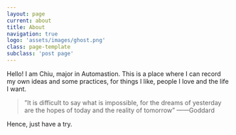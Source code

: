 ```yaml
---
layout: page
current: about
title: About
navigation: true
logo: 'assets/images/ghost.png'
class: page-template
subclass: 'post page'
---
```

Hello!
I am Chiu, major in Automastion.
This is a place where I can record my own ideas and some practices,
for things I like, people I love and the life I want.

>”It is difficult to say what is impossible,
for the dreams of yesterday are the hopes of today and the reality of tomorrow”
                                                  ——Goddard   

Hence, just have a try. 
